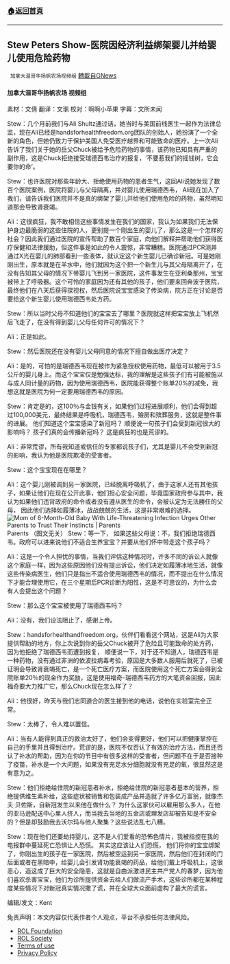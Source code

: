 ###  [:house:返回首頁](https://github.com/ourhimalayas/txt)
---


## Stew Peters Show-医院因经济利益绑架婴儿并给婴儿使用危险药物
` 加拿大温哥华扬帆农场视频组` [轉載自GNews](https://gnews.org/zh-hans/2050529/)

#### 加拿大温哥华扬帆农场 视频组

素材：文倩
翻译：文𤦍
校对：啊啊小苹果
字幕：文所未闻

Stew：几个月前我们与Ali Shultz通过话，她当时与美国前线医生一起作为法律总监，现在Ali已经是handsforhealthfreedom.org团队的创始人，她扮演了一个全新的角色，但她仍致力于保护美国人免受医疗越界和可能致命的医疗。上一次Ali告诉了我们关于她的岳父Chuck被给予危险药物的事情，该药物已知具有严重的副作用，这是Chuck拒绝接受瑞德西韦治疗的报复，‘不要惹我们的摇钱树，它会要你的命’。

Stew：也许医院对那些年龄大、拒绝使用药物的患者生气，这回Ali说她发现了数百个医院案例，医院将婴儿与父母隔离，并对婴儿使用瑞德西韦， Ali现在加入了我们，请告诉我们医院并不是真的绑架了婴儿并给他们使用危险的药物，虽然明知道那会导致肾衰竭。

Ali：这很疯狂，我不敢相信这些事情发生在我们的国家，我认为如果我们无法保护身边最脆弱的这些住院的人，更别提一个刚出生的婴儿了，那么这是一个怎样的社会？因此我们通过医院的宣传帮助了数百个家庭，向他们解释并帮助他们获得医疗保健和法律援助，但这件事是如此的令人震惊，非常糟糕。医院通过PCR测并通过X光在婴儿的肺部看到一些液体，就认定这个新生婴儿已确诊新冠。可是她刚刚出生，原本就是在羊水中，他们就因为这个把一个新生儿与其父母隔离开了，在没有告知其父母的情况下带婴儿飞到另一家医院，这件事发生在亚利桑那州，宝宝被带上了呼吸器。这个可怜的家庭因为还有其他的孩子，他们要来回奔波于医院，最终他们在八天后获得探视权，然后医院说宝宝感染了传染病，院方正在讨论是否要给这个新生婴儿使用瑞德西韦处方药。

Stew：所以当时父母不知道他们的宝宝去了哪里？医院就这样把宝宝放上飞机然后飞走了，在没有得到婴儿父母任何许可的情况下？

Ali：正是如此。

Stew：然后医院还在没有婴儿父母同意的情况下擅自做出医疗决定？

Ali：是的，可怕的是瑞德西韦现在被作为紧急授权使用药物，最低可以被用于3.5公斤的婴儿身上。而这个宝宝仅是勉强达标，我的理解是这些孩子们有可能被施以与成人同计量的药物，因为使用瑞德西韦，医院能获得整个账单20%的减免，我想这就是医院为何一定要用瑞德西韦的原因。

Stew：肯定是的，这100％与金钱有关，如果他们过程进展顺利，他们会得到超过100,000美元，最终结果是呼吸机，瑞德西韦，殮房和殡葬服务，这就是整件事的进展。 他们知道这个宝宝感染了新冠吗？ 顺便说一句孩子们会受到新冠很大的影响吗？ 孩子们真的会传播新冠吗？ 这是疯狂的也是荒谬的。

Ali：非常荒谬，所有我知道或信任的专家都说孩子们，尤其是婴儿不会受到新冠的影响，我认为他是医院欺凌的受害者。

Stew：这个宝宝现在在哪里？

Ali：这个婴儿刚被调到另一家医院，已经脱离呼吸机了，由于这家人还有其他孩子，如果让他们在现在公开此事，他们担心安全问题，毕竟国家政府参与其中，我认为如果他们违背政府的命令或者没有遵从医生的命令，会被认定为无法勝任的父母， 因此他们选择如履薄冰，战战兢兢的生活，这是非常艰难的选择。
![Mom of 6-Month-Old Baby With Life-Threatening Infection Urges Other Parents  to Trust Their Instincts | Parents](https://static.onecms.io/wp-content/uploads/sites/38/2019/05/12231205/GettyImages-811544718.jpg)Parents （图文无关）
Stew：等一下， 如果这些父母说：不，我们拒绝瑞德西韦。政府可以进来说他们不适合生养宝宝？并要从他们怀中带走这个孩子吗？

Ali：这是一个令人担忧的事情，当我们评估这种情况时，许多不同的诉讼人就像这个家庭一样，因为这些原因他们没有提出诉讼，他们决定如履薄冰地生活，就像这些传染病医生，他们只是指出不适合使用瑞德西韦的情况，而不提出在什么情况下才能合理使用它，在三个星期后PCR诊断为阳性，这是不可思议的，为什么会有人会提出这个问题？

Stew：那么这个宝宝被使用了瑞德西韦吗？

Ali：没有，我们设法阻止了，感谢上帝。

Stew：handsforhealthandfreedom.org，伙伴们看看这个网站，这是Ali为大家提供帮助的地方，你上次说到你的岳父Chuck被开了危险且可能致命的处方药，因为他拒绝了瑞德西韦而遭到报复， 顺便说一下，对于还不知道人，瑞德西韦是一种药物，没有通过非洲的依波拉病毒考验，原因是大多数人服用后就死了，已被证明会导致肾衰竭死亡，是一个死亡医疗方案，而医院使用这个死亡方案会得到全院账单20％的现金作为奖励，这是使用福奇-瑞德西韦药方的大笔资金回报，因此福奇要大力推广它，那么Chuck现在怎么样了？

Ali：他很好，昨天与我们志同道合的医生接到他的电话，说他在实验室完全正常。

Stew：太棒了，令人难以置信。

Ali：当有人能得到真正的救治太好了，他们会变得更好，他们可以把健康掌控在自己的手里并且得到治疗。荒谬的是，医院不仅否认了有效的治疗方法，而且还否认了补水的帮助，因为在你的节目中有很多这样的受害者，但问题不在于是否接种了疫苗，补水是一个大问题，如果没有充足水分细胞就没有充足的氧，很显然这是有意为之。

Stew：他们拒绝给住院的新冠患者补水，拒绝给住院的新冠患者基本的营养，拒绝提供维生素补给，这些症状被销售和包装成产品并造就了许多亿万富翁，就像杰夫·贝佐斯，自新冠发生以来他在做什么？ 为什么这家伙可以雇用那么多人，在他的亚马逊配送中心里人挤人，而当我去当地的五金店或理发店却被告知是不安全的？但是却鼓励我去沃尔玛与他人聚集？这些说法乱七八糟。

Stew：现在他们还要劫持婴儿，这不是人们爱看的恐怖色情片，我被指控在我的电报群中蔓延死亡恐惧让人恐慌。 其实这应该让人们恐慌， 他们将你的宝宝绑架了，你刚出生的孩子在一家医院，然后被空运到另一家医院，然后他们在封闭的门后面或者在黑暗中，给婴儿会引发肾功能衰竭的药品，给他们戴上呼吸机上，这很恶心，造这成了巨大的安全隐患，这就是自由派激进民主共产党人的春梦，因为他们喜欢杀害宝宝，他们为诊所提供资金去给人们做流产手术，这些诊所都在某种程度某些情况下对新冠真实情况撒了谎，并在全球大众面前虚构了最大的谎言。

编辑/发文：Kent

 

免责声明：本文内容仅代表作者个人观点，平台不承担任何法律风险。

- [ROL Foundation](https://rolfoundation.org/)
- [ROL Society](https://rolsociety.org/)
- [Terms of use](https://gnews.org/terms-of-use-3/)
- [Privacy Policy](https://gnews.org/privacy-policy/)
